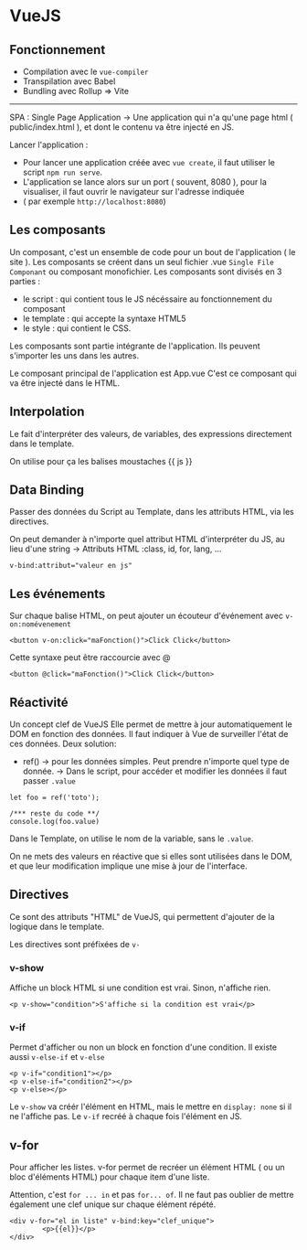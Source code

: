 # VueJS

## Fonctionnement

- Compilation avec le `vue-compiler`
- Transpilation avec Babel
- Bundling avec Rollup
=> Vite

-----

SPA : Single Page Application
-> Une application qui n'a qu'une page html ( public/index.html ), et dont le contenu va être injecté en JS.

Lancer l'application : 
- Pour lancer une application créée avec `vue create`, il faut utiliser le script `npm run serve`.
- L'application se lance alors sur un port ( souvent, 8080 ), pour la visualiser, il faut ouvrir le navigateur sur l'adresse indiquée
- ( par exemple `http://localhost:8080`)


## Les composants

Un composant, c'est un ensemble de code pour un bout de l'application ( le site ).
Les composants se créent dans un seul fichier .vue `Single File Componant` ou composant monofichier.
Les composants sont divisés en 3 parties : 
- le script : qui contient tous le JS nécéssaire au fonctionnement du composant
- le template : qui accepte la syntaxe HTML5
- le style : qui contient le CSS.

Les composants sont partie intégrante de l'application.
Ils peuvent s'importer les uns dans les autres.

Le composant principal de l'application est App.vue
C'est ce composant qui va être injecté dans le HTML.

## Interpolation

Le fait d'interpréter des valeurs, de variables, des expressions directement dans le template.

On utilise pour ça les balises moustaches {{ js }}

## Data Binding

Passer des données du Script au Template, dans les attributs HTML, via les directives.

On peut demander à n'importe quel attribut HTML d'interpréter du JS, au lieu d'une string
-> Attributs HTML :class, id, for, lang, ...

```
v-bind:attribut="valeur en js"
```


## Les événements

Sur chaque balise HTML, on peut ajouter un écouteur d'événement avec `v-on:nomévenement`

```vue
<button v-on:click="maFonction()">Click Click</button>
```

Cette syntaxe peut être raccourcie avec @
```vue
<button @click="maFonction()">Click Click</button>
```

## Réactivité 

Un concept clef de VueJS
Elle permet de mettre à jour automatiquement le DOM en fonction des données.
Il faut indiquer à Vue de surveiller l'état de ces données.
Deux solution: 

- ref() -> pour les données simples. Peut prendre n'importe quel type de donnée. 
        -> Dans le script, pour accéder et modifier les données il faut passer `.value`

```vue
let foo = ref('toto');

/*** reste du code **/
console.log(foo.value)
```

Dans le Template, on utilise le nom de la variable, sans le `.value`.

On ne mets des valeurs en réactive que si elles sont utilisées dans le DOM, et que leur
modification implique une mise à jour de l'interface.

## Directives

Ce sont des attributs "HTML" de VueJS, qui permettent d'ajouter de la logique dans le template.

Les directives sont préfixées de `v-`

### v-show

Affiche un block HTML si une condition est vrai.
Sinon, n'affiche rien.

```vue
<p v-show="condition">S'affiche si la condition est vrai</p>
```

### v-if

Permet d'afficher ou non un block en fonction d'une condition.
Il existe aussi `v-else-if` et `v-else`

```vue
<p v-if="condition1"></p>
<p v-else-if="condition2"></p>
<p v-else></p>
```


Le `v-show` va créér l'élément en HTML, mais le mettre en `display: none` si il ne l'affiche pas.
Le `v-if` recréé à chaque fois l'élément en JS.

## v-for

Pour afficher les listes.
v-for permet de recréer un élément HTML ( ou un bloc d'éléments HTML) pour chaque item d'une liste.

Attention, c'est `for ... in` et pas `for... of`.
Il ne faut pas oublier de mettre également une clef unique sur chaque élément répété.

```vue
<div v-for="el in liste" v-bind:key="clef_unique">
        <p>{{el}}</p>
</div>
```

